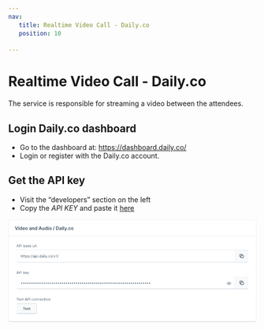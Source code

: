 ```yaml
---
nav:
   title: Realtime Video Call - Daily.co
   position: 10

---
```


# Realtime Video Call - Daily.co

The service is responsible for streaming a video between the attendees.

## Login Daily.co dashboard

- Go to the dashboard at: <https://dashboard.daily.co/>
- Login or register with the Daily.co account.

## Get the API key

- Visit the “developers” section on the left
- Copy the *API KEY* and paste it [here](../configuration/plugin-config.md#video-and-audio)

![ ](../../../assets/products-digitalSalesRooms-videoConfig.png)
